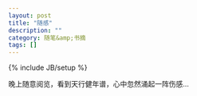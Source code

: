 ```yaml
---
layout: post
title: "随感"
description: ""
category: 随笔&amp;书摘
tags: []
---
```

{% include JB/setup %}

<p>晚上随意阅览，看到天行健年谱，心中忽然涌起一阵伤感...</p>
